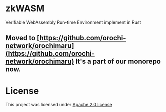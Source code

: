# zkWASM

Verifiable WebAssembly Run-time Environment implement in Rust

## Moved to [https://github.com/orochi-network/orochimaru](https://github.com/orochi-network/orochimaru) It's a part of our monorepo now.

# License

This project was licensed under [Apache 2.0 license](./LICENSE)
